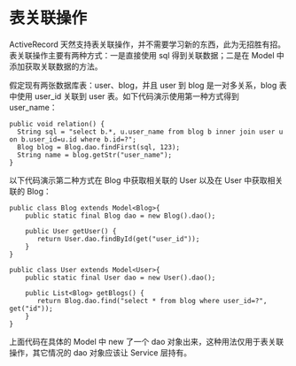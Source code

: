 # 表关联操作

ActiveRecord 天然支持表关联操作，并不需要学习新的东西，此为无招胜有招。表关联操作主要有两种方式：一是直接使用 sql 得到关联数据；二是在 Model 中添加获取关联数据的方法。

假定现有两张数据库表：user、blog，并且 user 到 blog 是一对多关系，blog 表中使用 user_id 关联到 user 表。如下代码演示使用第一种方式得到 user_name：

```
public void relation() {
  String sql = "select b.*, u.user_name from blog b inner join user u on b.user_id=u.id where b.id=?";
  Blog blog = Blog.dao.findFirst(sql, 123);
  String name = blog.getStr("user_name");
}
```

以下代码演示第二种方式在 Blog 中获取相关联的 User 以及在 User 中获取相关联的 Blog：

```
public class Blog extends Model<Blog>{
    public static final Blog dao = new Blog().dao();

    public User getUser() {
       return User.dao.findById(get("user_id"));
    }
}

public class User extends Model<User>{
    public static final User dao = new User().dao();

    public List<Blog> getBlogs() {
       return Blog.dao.find("select * from blog where user_id=?", get("id"));
    }
}
```

上面代码在具体的 Model 中 new 了一个 dao 对象出来，这种用法仅用于表关联操作，其它情况的 dao 对象应该让 Service 层持有。
